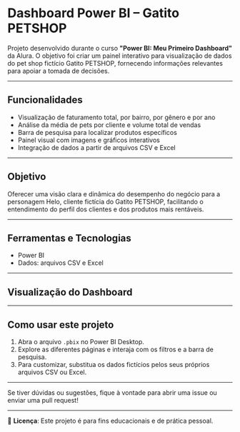 # Dashboard Power BI – Gatito PETSHOP

Projeto desenvolvido durante o curso **"Power BI: Meu Primeiro Dashboard"** da Alura. O objetivo foi criar um painel interativo para visualização de dados do pet shop fictício Gatito PETSHOP, fornecendo informações relevantes para apoiar a tomada de decisões.

---

## Funcionalidades

- Visualização de faturamento total, por bairro, por gênero e por ano  
- Análise da média de pets por cliente e volume total de vendas  
- Barra de pesquisa para localizar produtos específicos  
- Painel visual com imagens e gráficos interativos  
- Integração de dados a partir de arquivos CSV e Excel  

---

## Objetivo

Oferecer uma visão clara e dinâmica do desempenho do negócio para a personagem Helo, cliente fictícia do Gatito PETSHOP, facilitando o entendimento do perfil dos clientes e dos produtos mais rentáveis.

---

## Ferramentas e Tecnologias

- Power BI  
- Dados: arquivos CSV e Excel  

---

## Visualização do Dashboard

<!-- Se quiser adicionar uma imagem do dashboard, descomente e coloque o caminho correto -->
<!--
![Dashboard Gatito PETSHOP](imagens/captura-dashboard.png)
-->

---

## Como usar este projeto

1. Abra o arquivo `.pbix` no Power BI Desktop.  
2. Explore as diferentes páginas e interaja com os filtros e a barra de pesquisa.  
3. Para customizar, substitua os dados fictícios pelos seus próprios arquivos CSV ou Excel.  

---

Se tiver dúvidas ou sugestões, fique à vontade para abrir uma issue ou enviar uma pull request!

---

📁 **Licença**: Este projeto é para fins educacionais e de prática pessoal.

